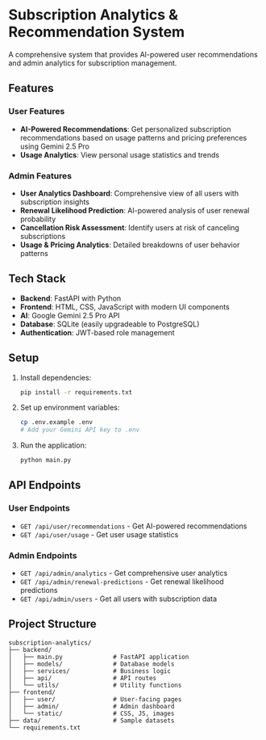 # Subscription Analytics & Recommendation System

A comprehensive system that provides AI-powered user recommendations and admin analytics for subscription management.

## Features

### User Features
- **AI-Powered Recommendations**: Get personalized subscription recommendations based on usage patterns and pricing preferences using Gemini 2.5 Pro
- **Usage Analytics**: View personal usage statistics and trends

### Admin Features
- **User Analytics Dashboard**: Comprehensive view of all users with subscription insights
- **Renewal Likelihood Prediction**: AI-powered analysis of user renewal probability
- **Cancellation Risk Assessment**: Identify users at risk of canceling subscriptions
- **Usage & Pricing Analytics**: Detailed breakdowns of user behavior patterns

## Tech Stack

- **Backend**: FastAPI with Python
- **Frontend**: HTML, CSS, JavaScript with modern UI components
- **AI**: Google Gemini 2.5 Pro API
- **Database**: SQLite (easily upgradeable to PostgreSQL)
- **Authentication**: JWT-based role management

## Setup

1. Install dependencies:
   ```bash
   pip install -r requirements.txt
   ```

2. Set up environment variables:
   ```bash
   cp .env.example .env
   # Add your Gemini API key to .env
   ```

3. Run the application:
   ```bash
   python main.py
   ```

## API Endpoints

### User Endpoints
- `GET /api/user/recommendations` - Get AI-powered recommendations
- `GET /api/user/usage` - Get user usage statistics

### Admin Endpoints
- `GET /api/admin/analytics` - Get comprehensive user analytics
- `GET /api/admin/renewal-predictions` - Get renewal likelihood predictions
- `GET /api/admin/users` - Get all users with subscription data

## Project Structure

```
subscription-analytics/
├── backend/
│   ├── main.py              # FastAPI application
│   ├── models/              # Database models
│   ├── services/            # Business logic
│   ├── api/                 # API routes
│   └── utils/               # Utility functions
├── frontend/
│   ├── user/                # User-facing pages
│   ├── admin/               # Admin dashboard
│   └── static/              # CSS, JS, images
├── data/                    # Sample datasets
└── requirements.txt
```
